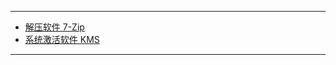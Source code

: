 
***

- [解压软件 7-Zip ](https://www.7-zip.org/download.html)
- [系统激活软件 KMS ](https://github.com/zbezj/HEU_KMS_Activator/releases )



***
